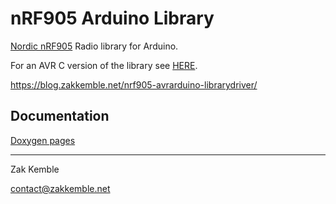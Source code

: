 nRF905 Arduino Library
======================

[Nordic nRF905](http://www.nordicsemi.com/eng/Products/Sub-1-GHz-RF/nRF905) Radio library for Arduino.

For an AVR C version of the library see [HERE](https://github.com/zkemble/nRF905).

https://blog.zakkemble.net/nrf905-avrarduino-librarydriver/

Documentation
-------------

[Doxygen pages](http://zkemble.github.io/nRF905-arduino/)

---

Zak Kemble

contact@zakkemble.net
